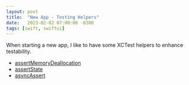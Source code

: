 ```yaml
---
layout: post
title:  "New App - Testing Helpers"
date:   2023-02-02 07:00:00 -0300
tags: [swift, swiftui]
---
```


When starting a new app, I like to have some XCTest helpers to enhance testability.

* [assertMemoryDeallocation](https://gist.github.com/mdb1/938f05113a0fe384197a798c95096284)
* [assertState](https://gist.github.com/mdb1/4240b2f34a862f1ca88bfa6223b7a1a0)
* [asyncAssert](https://gist.github.com/mdb1/b09873253b39278cff9875d553e9d354)